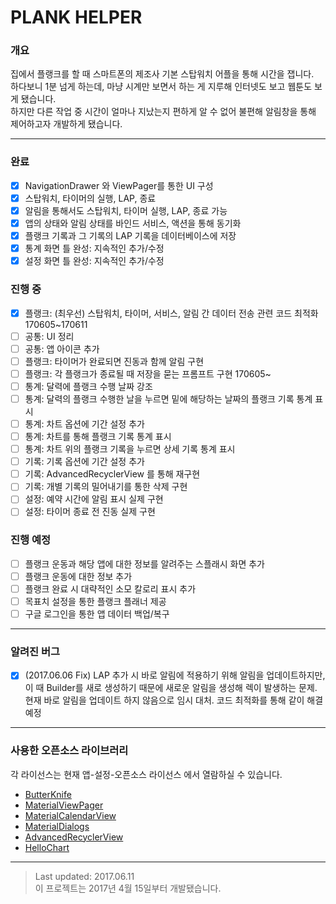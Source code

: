 PLANK HELPER
======================
### 개요
집에서 플랭크를 할 때 스마트폰의 제조사 기본 스탑워치 어플을 통해 시간을 잽니다.<br>
하다보니 1분 넘게 하는데, 마냥 시계만 보면서 하는 게 지루해 인터넷도 보고 웹툰도 보게 됐습니다.<br>
하지만 다른 작업 중 시간이 얼마나 지났는지 편하게 알 수 없어 불편해 알림창을 통해 제어하고자 개발하게 됐습니다.<br>

----------------------
### 완료
- [x] NavigationDrawer 와 ViewPager를 통한 UI 구성
- [x] 스탑워치, 타이머의 실행, LAP, 종료 
- [x] 알림을 통해서도 스탑워치, 타이머 실행, LAP, 종료 가능
- [x] 앱의 상태와 알림 상태를 바인드 서비스, 액션을 통해 동기화 
- [x] 플랭크 기록과 그 기록의 LAP 기록을 데이터베이스에 저장
- [x] 통계 화면 틀 완성: 지속적인 추가/수정
- [x] 설정 화면 틀 완성: 지속적인 추가/수정

### 진행 중
- [x] 플랭크: (최우선) 스탑워치, 타이머, 서비스, 알림 간 데이터 전송 관련 코드 최적화 170605~170611
- [ ] 공통: UI 정리
- [ ] 공통: 앱 아이콘 추가
- [ ] 플랭크: 타이머가 완료되면 진동과 함께 알림 구현
- [ ] 플랭크: 각 플랭크가 종료될 때 저장을 묻는 프롬프트 구현 170605~
- [ ] 통계: 달력에 플랭크 수행 날짜 강조
- [ ] 통계: 달력의 플랭크 수행한 날을 누르면 밑에 해당하는 날짜의 플랭크 기록 통계 표시
- [ ] 통계: 차트 옵션에 기간 설정 추가
- [ ] 통계: 차트를 통해 플랭크 기록 통계 표시
- [ ] 통계: 차트 위의 플랭크 기록을 누르면 상세 기록 통계 표시
- [ ] 기록: 기록 옵션에 기간 설정 추가
- [ ] 기록: AdvancedRecyclerView 를 통해 재구현
- [ ] 기록: 개별 기록의 밀어내기를 통한 삭제 구현
- [ ] 설정: 예약 시간에 알림 표시 실제 구현
- [ ] 설정: 타이머 종료 전 진동 실제 구현

### 진행 예정
- [ ] 플랭크 운동과 해당 앱에 대한 정보를 알려주는 스플래시 화면 추가
- [ ] 플랭크 운동에 대한 정보 추가
- [ ] 플랭크 완료 시 대략적인 소모 칼로리 표시 추가
- [ ] 목표치 설정을 통한 플랭크 플래너 제공
- [ ] 구글 로그인을 통한 앱 데이터 백업/복구
----------------------
### 알려진 버그
- [x] (2017.06.06 Fix) LAP 추가 시 바로 알림에 적용하기 위해 알림을 업데이트하지만, 이 때 Builder를 새로 생성하기 때문에 새로운 알림을 생성해 렉이 발생하는 문제. 현재 바로 알림을 업데이트 하지 않음으로 임시 대처. 코드 최적화를 통해 같이 해결 예정
----------------------
### 사용한 오픈소스 라이브러리 
각 라이선스는 현재 앱-설정-오픈소스 라이선스 에서 열람하실 수 있습니다.
- [ButterKnife](https://github.com/JakeWharton/butterknife)
- [MaterialViewPager](https://github.com/florent37/MaterialViewPager)
- [MaterialCalendarView](https://github.com/prolificinteractive/material-calendarview)
- [MaterialDialogs](https://github.com/afollestad/material-dialogs)
- [AdvancedRecyclerView](https://github.com/h6ah4i/android-advancedrecyclerview)
- [HelloChart](https://github.com/lecho/hellocharts-android)
----------------------
> Last updated: 2017.06.11<br>
> 이 프로젝트는 2017년 4월 15일부터 개발됐습니다.
